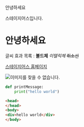 안녕하세요
<!-- 마크다운 엔터는 엔터 두번 눌러야함. 그리고 여러번 엔터를 눌러도 엔터 한번으로 처리됨 -->
스테이지어스입니다. 

# 안녕하세요
<!-- #을 붙이면 크고 굵어진다. #은 6개까지 붙일 수 있음 -->

글씨 효과 목록 : **볼드체** *이텔릭체* ~~취소선~~

[스테이지어스 홈페이지](https://www.stageus.co.kr)
<!-- 하이퍼링크 -->

![이미지를 찾을 수 없습니다.](https://stageus.co.kr/img/logoBlack.png)
<!-- 느낌표는 이미지 -->

<!-- `는 백틱이다. -->
```python
def printMessage:
    print("hello world")
```

```html
<head>
</head>
<body>
<div>hello world</div>
</body>
```